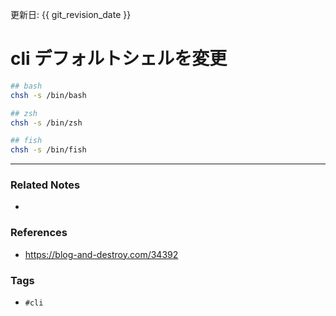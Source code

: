 更新日: {{ git_revision_date }}

# cli デフォルトシェルを変更
```sh
## bash
chsh -s /bin/bash

## zsh
chsh -s /bin/zsh

## fish
chsh -s /bin/fish
```

----
### Related Notes
- 

### References
- https://blog-and-destroy.com/34392

### Tags
- `#cli` 